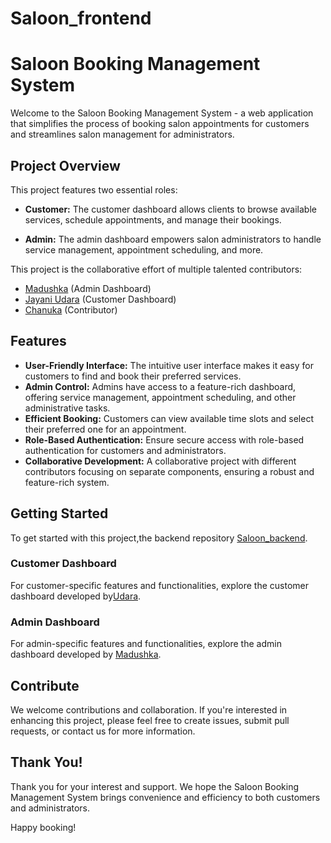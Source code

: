 # Saloon_frontend
# Saloon Booking Management System

Welcome to the Saloon Booking Management System - a web application that simplifies the process of booking salon appointments for customers and streamlines salon management for administrators.

## Project Overview
This project features two essential roles:

- **Customer:** The customer dashboard allows clients to browse available services, schedule appointments, and manage their bookings.

- **Admin:** The admin dashboard empowers salon administrators to handle service management, appointment scheduling, and more.

This project is the collaborative effort of multiple talented contributors:

- [Madushka](https://github.com/madushkavi) (Admin Dashboard)
- [Jayani Udara](https://github.com/JayaniUdara) (Customer Dashboard)
- [Chanuka](https://github.com/chanuka98) (Contributor)

## Features
- **User-Friendly Interface:** The intuitive user interface makes it easy for customers to find and book their preferred services.
- **Admin Control:** Admins have access to a feature-rich dashboard, offering service management, appointment scheduling, and other administrative tasks.
- **Efficient Booking:** Customers can view available time slots and select their preferred one for an appointment.
- **Role-Based Authentication:** Ensure secure access with role-based authentication for customers and administrators.
- **Collaborative Development:** A collaborative project with different contributors focusing on separate components, ensuring a robust and feature-rich system.

## Getting Started
To get started with this project,the backend repository [Saloon_backend](https://github.com/madushkavi/Saloon_backend).

### Customer Dashboard
For customer-specific features and functionalities, explore the customer dashboard developed by[Udara](https://github.com/JayaniUdara).

### Admin Dashboard
For admin-specific features and functionalities, explore the admin dashboard developed by [Madushka](https://github.com/madushkavi).

## Contribute
We welcome contributions and collaboration. If you're interested in enhancing this project, please feel free to create issues, submit pull requests, or contact us for more information.

## Thank You!
Thank you for your interest and support. We hope the Saloon Booking Management System brings convenience and efficiency to both customers and administrators.

Happy booking!

